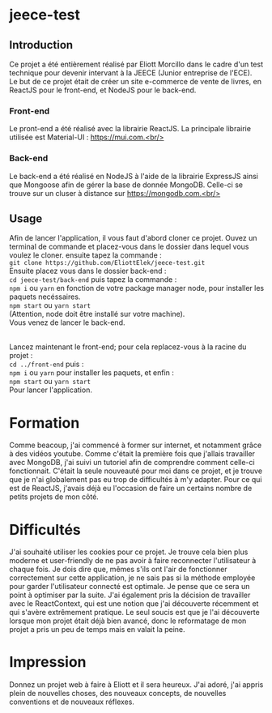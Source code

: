 # jeece-test

## Introduction

Ce projet a été entièrement réalisé par Eliott Morcillo dans le cadre d'un test technique pour devenir intervant à la JEECE (Junior entreprise de l'ECE).<br/>
Le but de ce projet était de créer un site e-commerce de vente de livres, en ReactJS pour le front-end, et NodeJS pour le back-end.<br/>

### Front-end 
Le pront-end a été réalisé avec la librairie ReactJS. La principale librairie utilisée est Material-UI : https://mui.com.<br/>
### Back-end
Le back-end a été réalisé en NodeJS à l'aide de la librairie ExpressJS ainsi que Mongoose afin de gérer la base de donnée MongoDB. Celle-ci se trouve sur un cluser
à distance sur https://mongodb.com.<br/>

## Usage

Afin de lancer l'application, il vous faut d'abord cloner ce projet. Ouvez un terminal de commande et placez-vous dans le dossier dans lequel vous voulez le cloner. 
ensuite tapez la commande :<br/>
`git clone https://github.com/EliottElek/jeece-test.git`<br/>
Ensuite placez vous dans le dossier back-end :<br/>
`cd jeece-test/back-end` puis tapez la commande : <br/>
`npm i` ou `yarn` en fonction de votre package manager node, pour installer les paquets necéssaires.<br/>
`npm start` ou `yarn start`<br/>
(Attention, node doit être installé sur votre machine).<br/>
Vous venez de lancer le back-end.<br/><br/>

Lancez maintenant le front-end; pour cela replacez-vous à la racine du projet :<br/>
`cd ../front-end` puis :<br/>
`npm i` ou `yarn` pour installer les paquets, et enfin :<br/>
`npm start` ou `yarn start`<br/>
Pour lancer l'application.<br/>

# Formation

Comme beacoup, j'ai commencé à former sur internet, et notamment grâce à des vidéos youtube. Comme c'était la première fois que j'allais travailler avec MongoDB, j'ai suivi un tutoriel afin de comprendre comment celle-ci fonctionnait.
C'était la seule nouveauté pour moi dans ce projet, et je trouve que je n'ai globalement pas eu trop de difficultés à m'y adapter. Pour ce qui est de ReactJS, j'avais déjà eu l'occasion de faire un certains nombre de petits projets de mon côté.

# Difficultés

J'ai souhaité utiliser les cookies pour ce projet. Je trouve cela bien plus moderne et user-friendly de ne pas avoir à faire reconnecter l'utilisateur à chaque fois. Je dois dire que, mêmes s'ils ont l'air de fonctionner correctement sur cette application, je ne sais pas si la méthode employée pour garder l'utilisateur connecté est optimale. Je pense que ce sera un point à optimiser par la suite. J'ai également pris la décision de travailler avec le ReactContext, qui est une notion que j'ai découverte récemment et qui s'avère extrêmement pratique. Le seul soucis est que je l'ai découverte lorsque mon projet était déjà bien avancé, donc le reformatage de mon projet a pris un peu de temps mais en valait la peine. 

# Impression

Donnez un projet web à faire à Eliott et il sera heureux. J'ai adoré, j'ai appris plein de nouvelles choses, des nouveaux concepts, de nouvelles conventions et de nouveaux réflexes. 
